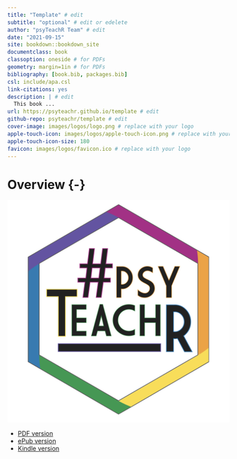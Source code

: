 ```yaml
--- 
title: "Template" # edit
subtitle: "optional" # edit or edelete
author: "psyTeachR Team" # edit
date: "2021-09-15"
site: bookdown::bookdown_site
documentclass: book
classoption: oneside # for PDFs
geometry: margin=1in # for PDFs
bibliography: [book.bib, packages.bib]
csl: include/apa.csl
link-citations: yes
description: | # edit
  This book ...
url: https://psyteachr.github.io/template # edit
github-repo: psyteachr/template # edit
cover-image: images/logos/logo.png # replace with your logo
apple-touch-icon: images/logos/apple-touch-icon.png # replace with your logo
apple-touch-icon-size: 180
favicon: images/logos/favicon.ico # replace with your logo
---
```




# Overview {-}

<div class="small_right"><img src="images/logos/logo.png" 
     alt="ADS Hex Logo" /></div>



* [PDF version](_main.pdf)
* [ePub version](_main.epub)
* [Kindle version](_main.mobi)
